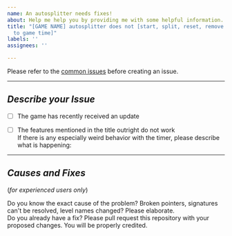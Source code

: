 ```yaml
---
name: An autosplitter needs fixes!
about: Help me help you by providing me with some helpful information.
title: "[GAME NAME] autosplitter does not [start, split, reset, remove loads, sync
  to game time]"
labels: ''
assignees: ''

---
```


Please refer to the [common issues](https://github.com/just-ero/AutoSplitTools#common-auto-splitter-issues) before creating an issue.

---
## *Describe your Issue*
- [ ] The game has recently received an update
- [ ] The features mentioned in the title outright do not work  
If there is any especially weird behavior with the timer, please describe what is happening:  


---
## *Causes and Fixes*
(*for experienced users only*)

Do you know the exact cause of the problem? Broken pointers, signatures can't be resolved, level names changed? Please elaborate.  
Do you already have a fix? Please pull request this repository with your proposed changes. You will be properly credited.
